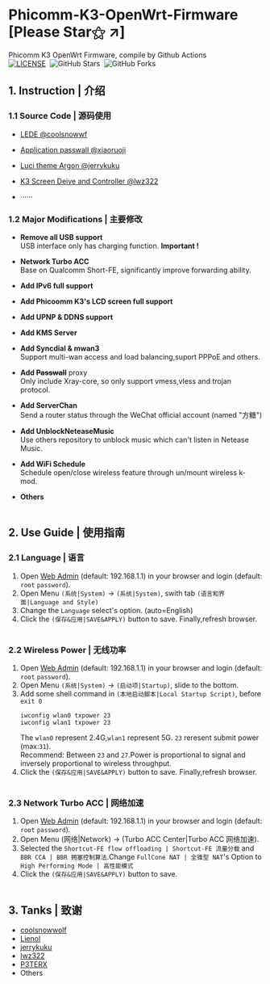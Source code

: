 # **Phicomm-K3-OpenWrt-Firmware** [Please Star⚝ ↗]
Phicomm K3 OpenWrt Firmware, compile by Github Actions  
[![LICENSE](https://img.shields.io/badge/license-apache--2.0-green.svg?style=flat-square&label=LICENSE)](https://github.com/yangxu52/Phicomm-K3-OpenWrt-Firmware/blob/main/LICENSE)&nbsp;
![GitHub Stars](https://img.shields.io/github/stars/yangxu52/Phicomm-K3-OpenWrt-Firmware.svg?style=flat-square&label=Stars&logo=github)&nbsp;
![GitHub Forks](https://img.shields.io/github/forks/yangxu52/Phicomm-K3-OpenWrt-Firmware.svg?style=flat-square&label=Forks&logo=github)
&emsp;
## **1. Instruction | 介绍**  
### **1.1 Source Code | 源码使用**  

- [LEDE @coolsnowwf](https://github.com/coolsnowwolf/lede)  

- [Application passwall @xiaoruoji](https://github.com/xiaorouji/openwrt-passwall ) 

- [Luci theme Argon @jerrykuku](https://github.com/jerrykuku/luci-theme-argon)  

- [K3 Screen Deive and Controller @lwz322](https://github.com/lwz322/k3screenctrl_build)  

- ······  

### **1.2 Major Modifications | 主要修改**  

- **Remove all USB support**  
USB interface only has charging function. **Important !**  

- **Network Turbo ACC**  
Base on Qualcomm Short-FE, significantly improve forwarding ability. 

- **Add IPv6 full support**  

- **Add Phicoomm K3's LCD screen full support**  

- **Add UPNP & DDNS support**  

- **Add KMS Server**  

- **Add Syncdial & mwan3**  
Support multi-wan access and load balancing,suport PPPoE and others.   

- **Add ~~Passwall~~** proxy  
Only include Xray-core, so only support vmess,vless and trojan protocol.  

- **Add ServerChan**  
Send a router status through the WeChat official account (named "方糖")  

- **Add UnblockNeteaseMusic**   
Use others repository to unblock music which can't listen in Netease Music.

- **Add WiFi Schedule**  
Schedule open/close wireless feature through un/mount wireless k-mod.  

- **Others**  
&emsp;

## **2. Use Guide | 使用指南**  
### **2.1 Language | 语言**  
1. Open [Web Admin](http://192.168.1.1) (default: 192.168.1.1) in your browser and login (default: `root` `password`).  
2. Open Menu `(系统|System)` -> `(系统|System)`, swith tab `(语言和界面|Language and Style)`  
3. Change the `Language` select's option. (auto=English)  
4. Click the `(保存&应用|SAVE&APPLY)` button to save. Finally,refresh browser.   
&emsp;

### **2.2 Wireless Power | 无线功率**  
1. Open [Web Admin](http://192.168.1.1) (default: 192.168.1.1) in your browser and login (default: `root` `password`).  
2. Open Menu `(系统|System)` -> `(启动项|Startup)`, slide to the bottom.  
3. Add some shell command in `(本地启动脚本|Local Startup Script)`, before `exit 0`  
    ```shell
    iwconfig wlan0 txpower 23
    iwconfig wlan1 txpower 23
    ```  
    The `wlan0` represent 2.4G,`wlan1` represent 5G. `23` reresent submit power (max:`31`).  
    Recommend: Between `23` and `27`.Power is proportional to signal and inversely proportional to wireless throughput.  
4. Click the `(保存&应用|SAVE&APPLY)` button to save. Finally,refresh browser.  
&emsp;

### **2.3 Network Turbo ACC | 网络加速**  
1. Open [Web Admin](http://192.168.1.1) (default: 192.168.1.1) in your browser and login (default: `root` `password`).  
2. Open Menu (网络|Network) -> (Turbo ACC Center|Turbo ACC 网络加速).  
3. Selected the `Shortcut-FE flow offloading | Shortcut-FE 流量分载` and `BBR CCA | BBR 拥塞控制算法`.Change `FullCone NAT | 全锥型 NAT`'s Option to `High Performing Mode | 高性能模式`  
4. Click the `(保存&应用|SAVE&APPLY)` button to save.  
&emsp;

## **3. Tanks | 致谢**
- [coolsnowwolf](https://github.com/coolsnowwolf) 
- [Lienol](https://github.com/Lienol)
- [jerrykuku](https://github.com/jerrykuku)
- [lwz322](https://github.com/lwz322) 
- [P3TERX](https://github.com/P3TERX)
- Others
